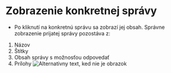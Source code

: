 # Zobrazenie konkretnej správy
-	Po kliknutí na konkretnú správu sa zobrazí jej obsah. Správne zobrazenie prijatej správy pozostáva z:
1.	Názov 
2.	Štítky
3.	Obsah správy s možnosťou odpovedať
4.	Prílohy
![Alternativny text, ked nie je obrazok](../zobrazenie-konkretnej-spravy.png "Nazov obrazku")